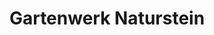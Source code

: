 ---
title: "Gartenwerk Naturstein"
url: /nesse-apfelstaedt/gartenwerk-naturstein/
shop: Baustoffe
---
